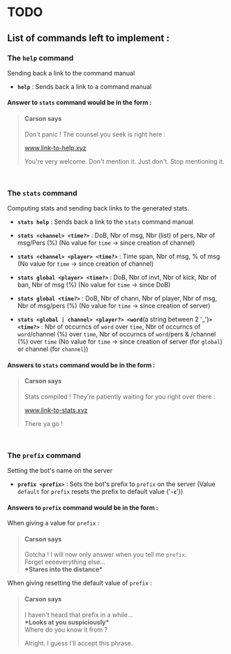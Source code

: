 # TODO

## **List of commands left to implement :**

### **The `help` command**
Sending back a link to the command manual

- **`help`**            :    Sends back a link to a command manual

#### **Answer to `stats` command would be in the form :**
>
> #### **Carson says**
>
> Don't panic ! The counsel you seek is right here :
>
> www.link-to-help.xyz
>
> You're very welcome. Don't mention it. Just don't. Stop mentioning it.

<br>

### **The `stats` command**
Computing stats and sending back links to the generated stats.

- **`stats help`**      :    Sends back a link to the `stats` command manual

- **`stats <channel> <time?>`**  :   DoB, Nbr of msg, Nbr (list) of pers, Nbr of msg/Pers (%)
(No value for `time` -> since creation of channel)

- **`stats <channel> <player> <time?>`** :  Time span, Nbr of msg, % of msg
(No value for `time` -> since creation of channel)

- **`stats global <player> <time?>`** : DoB, Nbr of invt, Nbr of kick, Nbr of ban, Nbr of msg (%)
(No value for `time` -> since DoB)

- **`stats global <time?>`** : DoB, Nbr of chann, Nbr of player, Nbr of msg, Nbr of msg/pers (%)
(No value for `time` -> since creation of server)

- **`stats <global | channel> <player?> <word`**(a string between 2 '_')**`> <time?>`** : Nbr of occurncs of `word` over `time`, Nbr of occurncs of `word`/channel (%) over `time`, Nbr of occurncs of `word`/pers & /channel (%) over `time`
(No value for `time` -> since creation of server (for `global`) or channel (for `channel`))

#### **Answers to `stats` command would be in the form :**
>
> #### **Carson says**
>
> Stats compiled ! They're patiently waiting for you right over there :
>
> www.link-to-stats.xyz
>
> There ya go !

<br>

### **The `prefix` command**
Setting the bot's name on the server

- **`prefix <prefix>`** : Sets the bot's prefix to `prefix` on the server
(Value `default` for `prefix` resets the prefix to default value ('**`-c`**'))

#### **Answers to `prefix` command would be in the form :**

When giving a value for `prefix` :
>
> #### **Carson says**
>
> Gotcha ! I will now only answer when you tell me `prefix`.<br>
> Forget eeeeverything else...<br>
> **\*Stares into the distance\***


When giving resetting the default value of `prefix` :
>
> #### **Carson says**
>
> I haven't heard that prefix in a while...<br>
> **\*Looks at you suspiciously\***<br>
> Where do you know it from ?
> 
> Alright. I guess I'll accept this phrase.
